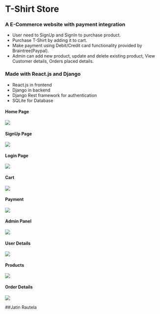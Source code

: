 # T-Shirt Store
### A E-Commerce website with payment integration
* User need to SignUp and SignIn to purchase product.
* Purchase T-Shirt by adding it to cart.
* Make payment using Debit/Credit card functionality provided by Braintree(Paypal).
* Admin can add new product, update and delete existing product, View Customer details, Orders placed details.

### Made with React.js and Django
* React.js in frontend
* Django in backend
* Django Rest framework for authentication
* SQLite for Database

#### Home Page

![](Screenshots/Home.png)

#### SignUp Page

![](Screenshots/signup.png)

#### Login Page

![](Screenshots/login.png)

#### Cart

![](Screenshots/Cart.png)

#### Payment

![](Screenshots/payment.png)

#### Admin Panel

![](Screenshots/admin_panel.png)

#### User Details

![](Screenshots/user.png)

#### Products

![](Screenshots/products.png)

#### Order Details

![](Screenshots/orders.png)

##Jatin Rautela
